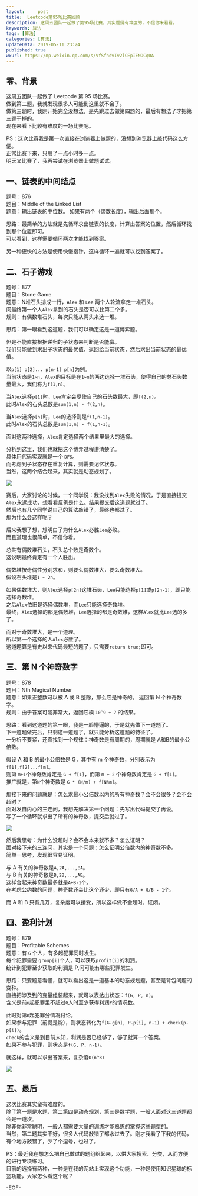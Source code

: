 ```yaml
---   
layout:     post  
title:  Leetcode第95场比赛回顾  
description: 这周五团队一起做了第95场比赛，其实题挺有难度的，不信你来看看。    
keywords: 算法  
tags: [算法]    
categories: [算法]  
updateData: 2019-05-11 23:24   
published: true 
wxurl: https://mp.weixin.qq.com/s/VfSfndvIv2lCEpIENOCq0A  
---  
```



## 零、背景


这周五团队一起做了 Leetcode 第 95 场比赛。  
做到第二题，我就发现很多人可能到这里就不会了。  
做第三题时，我刚开始完全没想法，是先跳过去做第四题的，最后有想法了才把第三题干掉的。  
现在来看下比较有难度的一场比赛吧。  


PS：这次比赛我是第一次直接在浏览器上做题的，没想到浏览器上敲代码这么方便。  
正常比赛下来，只用了一点小时多一点。  
明天又比赛了，我再尝试在浏览器上做题试试。  


## 一、链表的中间结点  


题号：876  
题目：Middle of the Linked List  
题意：输出链表的中位数。 如果有两个（偶数长度），输出后面那个。  


思路：最简单的方法就是先循环求出链表的长度，计算出答案的位置，然后循环找到那个位置即可。  
可以看到，这样需要循环两次才能找到答案。  


另一种更快的方法是使用快慢指针，这样循环一遍就可以找到答案了。  


## 二、石子游戏  


题号：877  
题目：Stone Game  
题意：N堆石头排成一行，`Alex` 和 `Lee` 两个人轮流拿走一堆石头。  
问最终第一个人`Alex`拿到的石头是否可以比第二个多。  
规则：有偶数堆石头，每次只能从两头来选一堆。  


思路：第一眼看到这道题，我们可以确定这是一道博弈题。  


但是不能直接根据递归的子状态来判断是否能赢。  
我们只能做到求出子状态的最优值，返回给当前状态，然后求出当前状态的最优值。  


以`p[1] p[2]... p[n-1] p[n]`为例。  
当前状态是`1~n`，`Alex`的目标是在`1~n`的两边选择一堆石头，使得自己的总石头数量最大，我们称为`f(1,n)`。  


当`Alex`选择`p[1]`时，`Lee`肯定会尽使自己的石头数最大，即`f(2,n)`。  
此时`Alex`的石头总数是`sum(1,n) - f(2,n)`。 


当`Alex`选择`p[n]`时，`Lee`的选择则是`f(1,n-1)`。  
此时`Alex`的石头总数是`sum(1,n) - f(1,n-1)`。  


面对这两种选择，`Alex`肯定选择两个结果里最大的选择。  


分析到这里，我们也就把这个博弈过程讲清楚了。  
具体用代码实现就是一个 `DFS`。  
而考虑到子状态存在重复计算，则需要记忆状态。  
当然，这两个结合起来，其实就是动态规划了。  


![](//res2019.tiankonguse.com/images/2019/05/11/001.png)  


赛后，大家讨论的时候，一个同学说：我没找到`Alex`失败的情况，于是直接提交`Alex`永远成功，想看看反例是什么。结果提交后这道题就过了。  
然后也有几个同学说自己的算法敲错了，最终也都过了。  
那为什么会这样呢？  


后来我想了想，想明白了为什么`Alex`必胜`Lee`必败。  
而且道理也很简单，不信你看。  


总共有偶数堆石头，石头总个数是奇数个。  
这说明最终肯定有一个人胜出。  


偶数堆按奇偶性分别求和，则要么偶数堆大，要么奇数堆大。  
假设石头堆是`1 ~ 2n`。  


如果偶数堆大，则`Alex`选择`p[2n]`这堆石头，`Lee`只能选择`p[1]`或`p[2n-1]`，即只能选择奇数堆。  
之后`Alex`依旧是选择偶数堆，而`Lee`只能选择奇数堆。  
最终，`Alex`选择的都是偶数堆，`Lee`选择的都是奇数堆，这样`Alex`就比`Lee`选的多了。  


而对于奇数堆大，是一个道理。  
所以第一个选择的人`Alex`必胜了。  
这道题算是有史以来代码最短的题了，只需要`return true;`即可。  


## 三、第 N 个神奇数字  


题号：878  
题目：Nth Magical Number  
题意：如果正整数可以被 A 或 B 整除，那么它是神奇的。 返回第 N 个神奇数字。  
规则：由于答案可能非常大，返回它模 `10^9 + 7` 的结果。  


思路：看到这道题的第一眼，我是一脸懵逼的，于是就先做下一道题了。  
下一道题做完后，只剩这一道题了，就只能分析这道题的特征了。  
一分析不要紧，还真找到一个规律：神奇数是有周期的，周期就是 A和B的最小公倍数。  


假设 A 和 B 的最小公倍数是 G，其中有 m 个神奇数，分别表示为`f[1],f[2]...f[m]`。  
则第 `m+1`个神奇数肯定是 `G + f[1]`，而第 `m + 2` 个神奇数肯定是 `G + f[1]`。  
推广就是，第`N`个神奇数是 `G * (N/m) + f[N%m]`。  


那接下来的问题就是：怎么求最小公倍数以内的所有神奇数？会不会很多？会不会超时？  
面对发自内心的三连问，我想先解决第一个问题：先写出代码提交了再说。  
写了一个循环就求出了所有的神奇数，提交后就过了。  


![](//res2019.tiankonguse.com/images/2019/05/11/003.png)  


然后我思考：为什么没超时？会不会本来就不多？怎么证明？  
面对接下来的三连问，其实是一个问题：怎么证明公倍数内的神奇数不多。  
简单一思考，发现很容易证明。  


与 A 有关的神奇数是`A,2A,...,BA`。  
与 B 有关的神奇数是`B,2B,...,AB`。  
这样合起来神奇数最多就是`A+B-1`个。  
在考虑公约数的问题，神奇数还会比这个还少，即只有`G/A + G/B - 1`个。  


而 A 和 B 只有几万，复杂度可以接受，所以这样做不会超时，证闭。  



## 四、盈利计划  


题号：879  
题目：Profitable Schemes  
题意：有 `G` 个人，有多起犯罪同时发生。  
每个犯罪需要 `group[i]`个人，可以获取`profit[i]`的利润。  
统计到犯罪至少获取的利润是 P,问可能有哪些犯罪发生。  


思路：只要题意看懂，就可以看出这是一道基本的动态规划题，甚至是背包问题的变种。  
直接把涉及到的变量组装起来，就可以表达出状态：`f(G, P, n)`。  
含义是前`n`起犯罪里不超过`G`人时至少获得利润`P`的情况数。  


此时对第`n`起犯罪分情况讨论。  
如果参与犯罪（前提是能），则状态转化为`f(G-g[n], P-p[i], n-1) + check(p-p[i])`。  
`check`的含义是到目前未知，利润是否已经够了，够了就算一个答案。  
如果不参与犯罪，则状态是`f(G, P, n-1)`。  


就这样，就可以求出答案来，复杂度`O(n^3)`  


![](//res2019.tiankonguse.com/images/2019/05/11/004.png)  


## 五、最后  


这次比赛其实蛮有难度的。  
除了第一题是水题，第二第四是动态规划，第三是数学题，一般人面对这三道题都会是一道坎。  
除非你非常聪明，一般人都需要大量的训练才能熟练的掌握这些题型的。  
当然，第二题其实不好，很多人代码敲错了都水过去了。刚才我看了下我的代码，有个地方敲错了，少了个逗号，也过了。  


PS：最近我在想怎么把自己做过的题组织起来，以供大家搜索、分类，从而方便的进行专项练习。  
目前的选择有两种，一种是在我的网站上实现这个功能，一种是使用知识星球的标签功能，大家怎么看这个呢？  


-EOF-  


